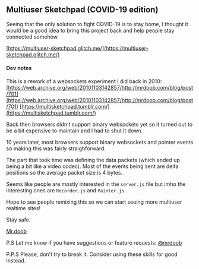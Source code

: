 ## Multiuser Sketchpad (COVID-19 edition)

Seeing that the only solution to fight COVID-19 is to stay home, I thought it would be a good idea to bring this project back and help people stay connected somehow.

[https://multiuser-sketchpad.glitch.me/](https://multiuser-sketchpad.glitch.me/)

#### Dev notes

This is a rework of a websockets experiment I did back in 2010:
[https://web.archive.org/web/20101103142857/http://mrdoob.com/blog/post/701](https://web.archive.org/web/20101103142857/http://mrdoob.com/blog/post/701)
[https://multisketchpad.tumblr.com/](https://multisketchpad.tumblr.com/)

Back then browsers didn't support binary websockets yet so it turned out to be a bit expensive to maintain and I had to shut it down.

10 years later, most browsers support binary websockets and pointer events so making this was fairly straighforward.

The part that took time was defining the data packets (which ended up being a bit like a video codec). Most of the events being sent are delta positions so the average packet size is 4 bytes.

Seems like people are mostly interested in the `server.js` file but imho the interesting ones are `Recorder.js` and `Painter.js`.

Hope to see people remixing this so we can start seeing more multiuser realtime sites!

Stay safe.

[Mr.doob](https://mrdoob.com/)

P.S Let me know if you have suggestions or feature requests: [@mrdoob](https://twitter.com/mrdoob)

P.P.S Please, don't try to break it. Consider using these skills for good instead.